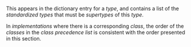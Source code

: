  

This appears in the dictionary entry for a *type*, and contains a list of the *standardized types* that must be *supertypes* of this *type*. 

In *implementations* where there is a corresponding *class*, the order of the *classes* in the *class precedence list* is consistent with the order presented in this section. 






